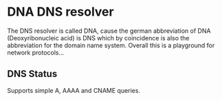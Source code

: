 # DNA DNS resolver #
The DNS resolver is called DNA, cause the german abbreviation of DNA (Deoxyribonucleic acid) is DNS which by coincidence is also the abbreviation for the domain name system. Overall this is a playground for network protocols...  
 
## DNS Status ##
Supports simple A, AAAA and CNAME queries.